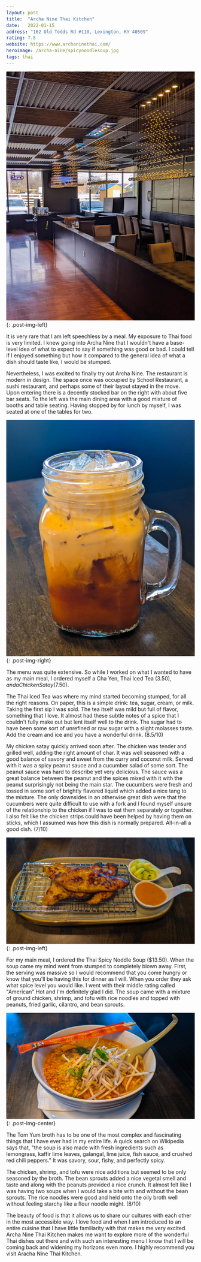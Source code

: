 ```yaml
---
layout: post
title:  "Archa Nine Thai Kitchen"
date:   2022-01-15
address: "162 Old Todds Rd #110, Lexington, KY 40509"
rating: 7.8
website: https://www.archaninethai.com/
heroimage: /archa-nine/spicynoodlesoup.jpg
tags: thai
---
```


![Restaurant](/assets/img/archa-nine/restaurant.jpg){: .post-img-left}

It is very rare that I am left speechless by a meal. My exposure to Thai food is very limited. I knew going into Archa Nine that I wouldn't have a base-level idea of what to expect to say if something was good or bad. I could tell if I enjoyed something but how it compared to the general idea of what a dish should taste like, I would be stumped.

Nevertheless, I was excited to finally try out Archa Nine. The restaurant is modern in design. The space once was occupied by School Restaurant, a sushi restaurant, and perhaps some of their layout stayed in the move. Upon entering there is a decently stocked bar on the right with about five bar seats. To the left was the main dining area with a good mixture of booths and table seating. Having stopped by for lunch by myself, I was seated at one of the tables for two.

![Thai Iced Tea](/assets/img/archa-nine/thaiicedtea.jpg){: .post-img-right}

The menu was quite extensive. So while I worked on what I wanted to have as my main meal, I ordered myself a Cha Yen, Thai Iced Tea ($3.50), and a Chicken Satay ($7.50).

The Thai Iced Tea was where my mind started becoming stumped, for all the right reasons. On paper, this is a simple drink: tea, sugar, cream, or milk. Taking the first sip I was sold. The tea itself was mild but full of flavor, something that I love. It almost had these subtle notes of a spice that I couldn't fully make out but lent itself well to the drink. The sugar had to have been some sort of unrefined or raw sugar with a slight molasses taste. Add the cream and ice and you have a wonderful drink. (8.5/10)

My chicken satay quickly arrived soon after. The chicken was tender and grilled well, adding the right amount of char. It was well seasoned with a good balance of savory and sweet from the curry and coconut milk. Served with it was a spicy peanut sauce and a cucumber salad of some sort. The peanut sauce was hard to describe yet very delicious. The sauce was a great balance between the peanut and the spices mixed with it with the peanut surprisingly not being the main star. The cucumbers were fresh and tossed in some sort of brightly flavored liquid which added a nice tang to the mixture. The only downsides in an otherwise great dish were that the cucumbers were quite difficult to use with a fork and I found myself unsure of the relationship to the chicken if I was to eat them separately or together. I also felt like the chicken strips could have been helped by having them on sticks, which I assumed was how this dish is normally prepared. All-in-all a good dish. (7/10)

![Chicken Satay](/assets/img/archa-nine/chickensatay.jpg){: .post-img-left}

For my main meal, I ordered the Thai Spicy Noddle Soup ($13.50). When the soup came my mind went from stumped to completely blown away. First, the serving was massive so I would recommend that you come hungry or know that you'll be having this for dinner as I will. When you order they ask what spice level you would like. I went with their middle rating called "American" Hot and I'm definitely glad I did. The soup came with a mixture of ground chicken, shrimp, and tofu with rice noodles and topped with peanuts, fried garlic, cilantro, and bean sprouts.

![Thai Spicy Noodle Soup](/assets/img/archa-nine/spicynoodlesoup.jpg){: .post-img-center}

The Tom Yum broth has to be one of the most complex and fascinating things that I have ever had in my entire life. A quick search on Wikipedia says that, "the soup is also made with fresh ingredients such as lemongrass, kaffir lime leaves, galangal, lime juice, fish sauce, and crushed red chili peppers." It was savory, sour, fishy, and perfectly spicy.

The chicken, shrimp, and tofu were nice additions but seemed to be only seasoned by the broth. The bean sprouts added a nice vegetal smell and taste and along with the peanuts provided a nice crunch. It almost felt like I was having two soups when I would take a bite with and without the bean sprouts. The rice noodles were good and held onto the oily broth well without feeling starchy like a flour noodle might. (8/10)

The beauty of food is that it allows us to share our cultures with each other in the most accessible way. I love food and when I am introduced to an entire cuisine that I have little familiarity with that makes me very excited. Archa Nine Thai Kitchen makes me want to explore more of the wonderful Thai dishes out there and with such an interesting menu I know that I will be coming back and widening my horizons even more. I highly recommend you visit Aracha Nine Thai Kitchen.